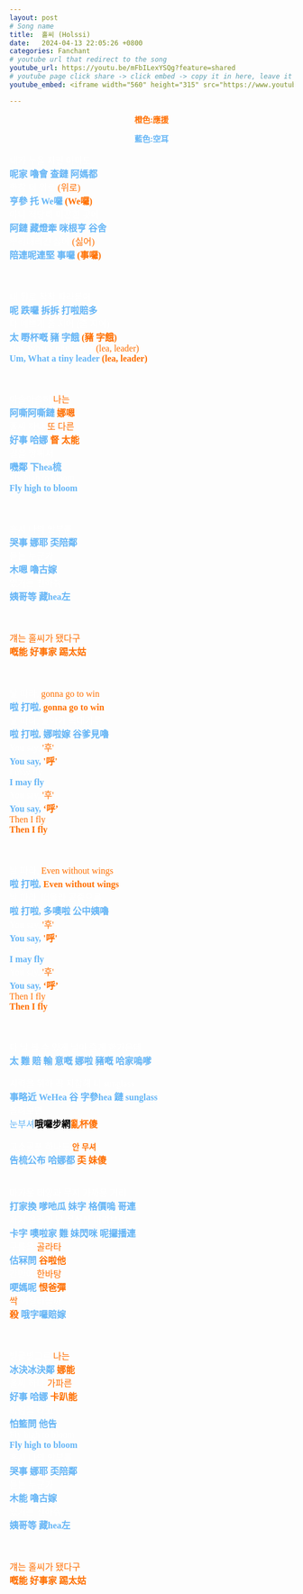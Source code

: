 ```yaml
---
layout: post
# Song name
title:  홀씨 (Holssi)
date:   2024-04-13 22:05:26 +0800
categories: Fanchant
# youtube url that redirect to the song
youtube_url: https://youtu.be/mFbILexYSQg?feature=shared
# youtube page click share -> click embed -> copy it in here, leave it blank if dont 
youtube_embed: <iframe width="560" height="315" src="https://www.youtube.com/embed/mFbILexYSQg?si=ZehNwvHLOQegf0tJ" title="YouTube video player" frameborder="0" allow="accelerometer; autoplay; clipboard-write; encrypted-media; gyroscope; picture-in-picture; web-share" referrerpolicy="strict-origin-when-cross-origin" allowfullscreen></iframe>

---
```

<p style="display: flex; justify-content: center;"><span style="color:#ff6f00;"><strong>橙色:應援</strong></span></p>
<p style="display: flex; justify-content: center;"><span style="color:#64b5f6;"><strong>藍色:空耳</strong></span></p>
<p style="-webkit-text-stroke-width:0px;color:rgb(0, 0, 0);font-family:&quot;Times New Roman&quot;;font-size:medium;font-style:normal;font-variant-caps:normal;font-variant-ligatures:normal;font-weight:400;letter-spacing:normal;orphans:2;text-align:start;text-decoration-color:initial;text-decoration-style:initial;text-decoration-thickness:initial;text-indent:0px;text-transform:none;white-space:normal;widows:2;word-spacing:0px;"><span style="color:hsl( 0, 0%, 100% );">내가 누울 자린 아마도</span><br><span style="color:#64b5f6;"><strong>呢家 嚕會 查鏈 阿媽都</strong></span><br><span style="color:hsl( 0, 0%, 100% );">한참 더 위로</span> <span style="color:rgb(255,111,0);">(위로)</span><br><span style="color:#64b5f6;"><strong>亨參 托 We囉 </strong></span><span style="color:rgb(255,111,0);"><strong>(We囉)</strong></span><br><span style="color:hsl( 0, 0%, 100% );">아니 적당히 미끈한 곳에</span><br><span style="color:#64b5f6;"><strong>阿鏈 藏燈牽 咪根亨 谷舍</strong></span><br><span style="color:hsl( 0, 0%, 100% );">뿌리내리긴 싫어</span> <span style="color:rgb(255,111,0);">(싫어)</span><br><span style="color:#64b5f6;"><strong>陪連呢連堅 事囉</strong></span><span style="color:rgb(255,111,0);"><strong> (事囉)</strong></span></p>
<p style="-webkit-text-stroke-width:0px;color:rgb(0, 0, 0);font-family:&quot;Times New Roman&quot;;font-size:medium;font-style:normal;font-variant-caps:normal;font-variant-ligatures:normal;font-weight:400;letter-spacing:normal;orphans:2;text-align:start;text-decoration-color:initial;text-decoration-style:initial;text-decoration-thickness:initial;text-indent:0px;text-transform:none;white-space:normal;widows:2;word-spacing:0px;">&nbsp;</p>
<p style="-webkit-text-stroke-width:0px;color:rgb(0, 0, 0);font-family:&quot;Times New Roman&quot;;font-size:medium;font-style:normal;font-variant-caps:normal;font-variant-ligatures:normal;font-weight:400;letter-spacing:normal;orphans:2;text-align:start;text-decoration-color:initial;text-decoration-style:initial;text-decoration-thickness:initial;text-indent:0px;text-transform:none;white-space:normal;widows:2;word-spacing:0px;"><span style="color:hsl( 0, 0%, 100% );">내 뒤로 착착 따라붙어</span><br><span style="color:#64b5f6;"><strong>呢 跌囉 拆拆 打啦賠多</strong></span><br><span style="color:hsl( 0, 0%, 100% );">다 예쁘게 줄 지어 (줄 지어)</span><br><span style="color:#64b5f6;"><strong>太 嘢杯嘅 豬 字餓</strong></span><strong> </strong><span style="color:rgb(255,111,0);"><strong>(豬 字餓)</strong></span><br><span style="color:hsl( 0, 0%, 100% );">Um, What a tiny leader</span> <span style="color:rgb(255,111,0);">(lea, leader)</span><br><span style="color:#64b5f6;"><strong>Um, What a tiny leader</strong></span><strong> </strong><span style="color:rgb(255,111,0);"><strong>(lea, leader)</strong></span></p>
<p style="-webkit-text-stroke-width:0px;color:rgb(0, 0, 0);font-family:&quot;Times New Roman&quot;;font-size:medium;font-style:normal;font-variant-caps:normal;font-variant-ligatures:normal;font-weight:400;letter-spacing:normal;orphans:2;text-align:start;text-decoration-color:initial;text-decoration-style:initial;text-decoration-thickness:initial;text-indent:0px;text-transform:none;white-space:normal;widows:2;word-spacing:0px;">&nbsp;</p>
<p style="-webkit-text-stroke-width:0px;color:rgb(0, 0, 0);font-family:&quot;Times New Roman&quot;;font-size:medium;font-style:normal;font-variant-caps:normal;font-variant-ligatures:normal;font-weight:400;letter-spacing:normal;orphans:2;text-align:start;text-decoration-color:initial;text-decoration-style:initial;text-decoration-thickness:initial;text-indent:0px;text-transform:none;white-space:normal;widows:2;word-spacing:0px;"><span style="color:hsl( 0, 0%, 100% );">아슬아슬히</span> <span style="color:rgb(255,111,0);">나는</span><br><span style="color:#64b5f6;"><strong>阿嘶阿嘶鏈 </strong></span><span style="color:rgb(255,111,0);"><strong>娜嗯</strong></span><br><span style="color:hsl( 0, 0%, 100% );">홀씨 하나</span> <span style="color:rgb(255,111,0);">또 다른</span><br><span style="color:#64b5f6;"><strong>好事 哈娜</strong></span><strong> </strong><span style="color:rgb(255,111,0);"><strong>督 太能</strong></span><br><span style="color:hsl( 0, 0%, 100% );">길을 향해서</span><br><span style="color:#64b5f6;"><strong>嘰鄰 下hea梳</strong></span><br><span style="color:hsl( 0, 0%, 100% );">Fly high to bloom</span><br><span style="color:#64b5f6;"><strong>Fly high to bloom</strong></span></p>
<p style="-webkit-text-stroke-width:0px;color:rgb(0, 0, 0);font-family:&quot;Times New Roman&quot;;font-size:medium;font-style:normal;font-variant-caps:normal;font-variant-ligatures:normal;font-weight:400;letter-spacing:normal;orphans:2;text-align:start;text-decoration-color:initial;text-decoration-style:initial;text-decoration-thickness:initial;text-indent:0px;text-transform:none;white-space:normal;widows:2;word-spacing:0px;">&nbsp;</p>
<p style="-webkit-text-stroke-width:0px;color:rgb(0, 0, 0);font-family:&quot;Times New Roman&quot;;font-size:medium;font-style:normal;font-variant-caps:normal;font-variant-ligatures:normal;font-weight:400;letter-spacing:normal;orphans:2;text-align:start;text-decoration-color:initial;text-decoration-style:initial;text-decoration-thickness:initial;text-indent:0px;text-transform:none;white-space:normal;widows:2;word-spacing:0px;"><span style="color:hsl( 0, 0%, 100% );">혹시 나의 안부를</span><br><span style="color:#64b5f6;"><strong>哭事 娜耶 奀陪鄰</strong></span><br><span style="color:hsl( 0, 0%, 100% );">묻는 누군가</span><br><span style="color:#64b5f6;"><strong>木嗯 嚕古嫁</strong></span><br><span style="color:hsl( 0, 0%, 100% );">있거든 전해줘</span><br><span style="color:#64b5f6;"><strong>姨哥等 藏hea左</strong></span></p>
<p style="-webkit-text-stroke-width:0px;color:rgb(0, 0, 0);font-family:&quot;Times New Roman&quot;;font-size:medium;font-style:normal;font-variant-caps:normal;font-variant-ligatures:normal;font-weight:400;letter-spacing:normal;orphans:2;text-align:start;text-decoration-color:initial;text-decoration-style:initial;text-decoration-thickness:initial;text-indent:0px;text-transform:none;white-space:normal;widows:2;word-spacing:0px;">&nbsp;</p>
<p style="-webkit-text-stroke-width:0px;color:rgb(0, 0, 0);font-family:&quot;Times New Roman&quot;;font-size:medium;font-style:normal;font-variant-caps:normal;font-variant-ligatures:normal;font-weight:400;letter-spacing:normal;orphans:2;text-align:start;text-decoration-color:initial;text-decoration-style:initial;text-decoration-thickness:initial;text-indent:0px;text-transform:none;white-space:normal;widows:2;word-spacing:0px;"><span style="color:rgb(255,111,0);">걔는 홀씨가 됐다구</span><br><span style="color:rgb(255,111,0);"><strong>嘅能 好事家 踢太姑</strong></span></p>
<p style="-webkit-text-stroke-width:0px;color:rgb(0, 0, 0);font-family:&quot;Times New Roman&quot;;font-size:medium;font-style:normal;font-variant-caps:normal;font-variant-ligatures:normal;font-weight:400;letter-spacing:normal;orphans:2;text-align:start;text-decoration-color:initial;text-decoration-style:initial;text-decoration-thickness:initial;text-indent:0px;text-transform:none;white-space:normal;widows:2;word-spacing:0px;">&nbsp;</p>
<p style="-webkit-text-stroke-width:0px;color:rgb(0, 0, 0);font-family:&quot;Times New Roman&quot;;font-size:medium;font-style:normal;font-variant-caps:normal;font-variant-ligatures:normal;font-weight:400;letter-spacing:normal;orphans:2;text-align:start;text-decoration-color:initial;text-decoration-style:initial;text-decoration-thickness:initial;text-indent:0px;text-transform:none;white-space:normal;widows:2;word-spacing:0px;"><span style="color:hsl( 0, 0%, 100% );">날 따라,</span> <span style="color:rgb(255,111,0);">gonna go to win</span><br><span style="color:#64b5f6;"><strong>啦 打啦,</strong></span><strong> </strong><span style="color:rgb(255,111,0);"><strong>gonna go to win</strong></span><br><span style="color:hsl( 0, 0%, 100% );">날 따라, 날아가 꼭대기루</span><br><span style="color:#64b5f6;"><strong>啦 打啦, 娜啦嫁 谷爹見嚕</strong></span><br><span style="color:hsl( 0, 0%, 100% );">You say, </span><span style="color:rgb(255,111,0);">'후'</span><br><span style="color:#64b5f6;"><strong>You say, </strong></span><span style="color:rgb(255,111,0);"><strong>'呼'</strong></span><br><span style="color:hsl( 0, 0%, 100% );">I may fly</span><br><span style="color:#64b5f6;"><strong>I may fly</strong></span><br><span style="color:hsl( 0, 0%, 100% );">You say, </span><span style="color:rgb(255,111,0);">'후'</span><br><span style="color:#64b5f6;"><strong>You say, </strong></span><span style="color:rgb(255,111,0);"><strong>‘呼’</strong></span><br><span style="color:rgb(255,111,0);">Then I fly</span><br><span style="color:rgb(255,111,0);"><strong>Then I fly</strong></span></p>
<p style="-webkit-text-stroke-width:0px;color:rgb(0, 0, 0);font-family:&quot;Times New Roman&quot;;font-size:medium;font-style:normal;font-variant-caps:normal;font-variant-ligatures:normal;font-weight:400;letter-spacing:normal;orphans:2;text-align:start;text-decoration-color:initial;text-decoration-style:initial;text-decoration-thickness:initial;text-indent:0px;text-transform:none;white-space:normal;widows:2;word-spacing:0px;">&nbsp;</p>
<p style="-webkit-text-stroke-width:0px;color:rgb(0, 0, 0);font-family:&quot;Times New Roman&quot;;font-size:medium;font-style:normal;font-variant-caps:normal;font-variant-ligatures:normal;font-weight:400;letter-spacing:normal;orphans:2;text-align:start;text-decoration-color:initial;text-decoration-style:initial;text-decoration-thickness:initial;text-indent:0px;text-transform:none;white-space:normal;widows:2;word-spacing:0px;"><span style="color:hsl( 0, 0%, 100% );">날 따라,</span> <span style="color:rgb(255,111,0);">Even without wings</span><br><span style="color:#64b5f6;"><strong>啦 打啦,</strong></span><strong> </strong><span style="color:rgb(255,111,0);"><strong>Even without wings</strong></span><br><span style="color:hsl( 0, 0%, 100% );">날 따라, 떠올라 공중으루</span><br><span style="color:#64b5f6;"><strong>啦 打啦, 多噢啦 公中姨嚕</strong></span><br><span style="color:hsl( 0, 0%, 100% );">You say,</span> <span style="color:rgb(255,111,0);">'후'</span><br><span style="color:#64b5f6;"><strong>You say, </strong></span><span style="color:rgb(255,111,0);"><strong>'呼'</strong></span><br><span style="color:hsl( 0, 0%, 100% );">I may fly</span><br><span style="color:#64b5f6;"><strong>I may fly</strong></span><br><span style="color:hsl( 0, 0%, 100% );">You say,</span> <span style="color:rgb(255,111,0);">'후'</span><br><span style="color:#64b5f6;"><strong>You say,</strong></span><strong> </strong><span style="color:rgb(255,111,0);"><strong>‘呼’</strong></span><br><span style="color:rgb(255,111,0);">Then I fly</span><br><span style="color:rgb(255,111,0);"><strong>Then I fly</strong></span></p>
<p style="-webkit-text-stroke-width:0px;color:rgb(0, 0, 0);font-family:&quot;Times New Roman&quot;;font-size:medium;font-style:normal;font-variant-caps:normal;font-variant-ligatures:normal;font-weight:400;letter-spacing:normal;orphans:2;text-align:start;text-decoration-color:initial;text-decoration-style:initial;text-decoration-thickness:initial;text-indent:0px;text-transform:none;white-space:normal;widows:2;word-spacing:0px;">&nbsp;</p>
<p style="-webkit-text-stroke-width:0px;color:rgb(0, 0, 0);font-family:&quot;Times New Roman&quot;;font-size:medium;font-style:normal;font-variant-caps:normal;font-variant-ligatures:normal;font-weight:400;letter-spacing:normal;orphans:2;text-align:start;text-decoration-color:initial;text-decoration-style:initial;text-decoration-thickness:initial;text-indent:0px;text-transform:none;white-space:normal;widows:2;word-spacing:0px;"><span style="color:hsl( 0, 0%, 100% );">다 날 볼 수 있게 날아 줄게 한가운데</span><br><span style="color:#64b5f6;"><strong>太 難 賠 輸 意嘅 娜啦 豬嘅 哈家嗚嗲</strong></span></p>
<p style="-webkit-text-stroke-width:0px;color:rgb(0, 0, 0);font-family:&quot;Times New Roman&quot;;font-size:medium;font-style:normal;font-variant-caps:normal;font-variant-ligatures:normal;font-weight:400;letter-spacing:normal;orphans:2;text-align:start;text-decoration-color:initial;text-decoration-style:initial;text-decoration-thickness:initial;text-indent:0px;text-transform:none;white-space:normal;widows:2;word-spacing:0px;"><span style="color:hsl( 0, 0%, 100% );">시력을 위해 꼭 지참해 니 sunglass</span><br><span style="color:#64b5f6;"><strong>事略近 WeHea 谷 字參hea 鏈 sunglass</strong></span><br><span style="color:hsl( 0, 0%, 100% );">올려보면 </span><br><span style="color:#64b5f6;">눈부셔</span><strong>哦囉步網</strong><span style="color:rgb(255,111,0);"><strong>亂杯傻</strong></span></p>
<p style="-webkit-text-stroke-width:0px;color:rgb(0, 0, 0);font-family:&quot;Times New Roman&quot;;font-size:medium;font-style:normal;font-variant-caps:normal;font-variant-ligatures:normal;font-weight:400;letter-spacing:normal;orphans:2;text-align:start;text-decoration-color:initial;text-decoration-style:initial;text-decoration-thickness:initial;text-indent:0px;text-transform:none;white-space:normal;widows:2;word-spacing:0px;"><span style="color:hsl( 0, 0%, 100% );">고소공포 하나도</span> <span style="color:rgb(255,111,0);font-family:&quot;Malgun Gothic&quot;;font-size:14px;"><span><strong>안</strong></span></span> <span style="color:rgb(255, 111, 0);font-family:&quot;Times New Roman&quot;;font-size:14px;"></span><span style="color:rgb(255,111,0);font-family:&quot;Malgun Gothic&quot;;font-size:14px;"><span><strong>무셔</strong></span></span><br><span style="color:#64b5f6;"><strong>告梳公布 哈娜都</strong></span><strong> </strong><span style="color:rgb(255,111,0);"><strong>奀 妹傻</strong></span><br>&nbsp;</p>
<p style="-webkit-text-stroke-width:0px;color:rgb(0, 0, 0);font-family:&quot;Times New Roman&quot;;font-size:medium;font-style:normal;font-variant-caps:normal;font-variant-ligatures:normal;font-weight:400;letter-spacing:normal;orphans:2;text-align:start;text-decoration-color:initial;text-decoration-style:initial;text-decoration-thickness:initial;text-indent:0px;text-transform:none;white-space:normal;widows:2;word-spacing:0px;"><span style="color:hsl( 0, 0%, 100% );">따가운 태양과 무지 가까운 거리</span><br><span style="color:#64b5f6;"><strong>打家換 嗲吔瓜 妹字 格價嗚 哥連</strong></span><br><span style="color:hsl( 0, 0%, 100% );">까지 올라가 난 무심히 내려보리</span><br><span style="color:#64b5f6;"><strong>卡字 噢啦家 難 妹閃咪 呢攞播連</strong></span><br><span style="color:hsl( 0, 0%, 100% );">구름을</span> <span style="color:rgb(255,111,0);">골라타</span><br><span style="color:#64b5f6;"><strong>估冧問</strong></span><span><strong> </strong></span><span style="color:rgb(255,111,0);"><strong>谷啦他</strong></span><br><span style="color:hsl( 0, 0%, 100% );">간만에</span> <span style="color:rgb(255,111,0);">한바탕</span><br><span style="color:#64b5f6;"><strong>哽媽呢</strong></span><span><strong> </strong></span><span style="color:rgb(255,111,0);"><strong>恨爸彈</strong></span><br><span style="color:rgb(255,111,0);">싹</span> <span style="color:hsl( 0, 0%, 100% );">어질러볼까</span><br><span style="color:rgb(255,111,0);"><strong>殺</strong></span><span><strong> </strong></span><span style="color:#64b5f6;"><strong>哦字囉賠嫁</strong></span></p>
<p style="-webkit-text-stroke-width:0px;color:rgb(0, 0, 0);font-family:&quot;Times New Roman&quot;;font-size:medium;font-style:normal;font-variant-caps:normal;font-variant-ligatures:normal;font-weight:400;letter-spacing:normal;orphans:2;text-align:start;text-decoration-color:initial;text-decoration-style:initial;text-decoration-thickness:initial;text-indent:0px;text-transform:none;white-space:normal;widows:2;word-spacing:0px;">&nbsp;</p>
<p style="-webkit-text-stroke-width:0px;color:rgb(0, 0, 0);font-family:&quot;Times New Roman&quot;;font-size:medium;font-style:normal;font-variant-caps:normal;font-variant-ligatures:normal;font-weight:400;letter-spacing:normal;orphans:2;text-align:start;text-decoration-color:initial;text-decoration-style:initial;text-decoration-thickness:initial;text-indent:0px;text-transform:none;white-space:normal;widows:2;word-spacing:0px;"><span style="color:hsl( 0, 0%, 100% );">빙글빙그르</span> <span style="color:rgb(255,111,0);">나는</span><br><span style="color:#64b5f6;"><strong>冰決冰決鄰</strong></span><span><strong> </strong></span><span style="color:rgb(255,111,0);"><strong>娜能</strong></span><br><span style="color:hsl( 0, 0%, 100% );">홀씨 하나</span> <span style="color:rgb(255,111,0);">가파른</span><br><span style="color:#64b5f6;"><strong>好事 哈娜</strong></span><span><strong> </strong></span><span style="color:rgb(255,111,0);"><strong>卡趴能</strong></span><br><span style="color:hsl( 0, 0%, 100% );">바람을 타고</span><br><span style="color:#64b5f6;"><strong>怕籃問 他告</strong></span><br><span style="color:hsl( 0, 0%, 100% );">Fly high to bloom</span><br><span style="color:#64b5f6;"><strong>Fly high to bloom</strong></span><br><span style="color:hsl( 0, 0%, 100% );">혹시 나의 안부를</span><br><span style="color:#64b5f6;"><strong>哭事 娜耶 奀陪鄰</strong></span><br><span style="color:hsl( 0, 0%, 100% );">묻는 누군가</span><br><span style="color:#64b5f6;"><strong>木能 嚕古嫁</strong></span><br><span style="color:hsl( 0, 0%, 100% );">있거든 전해줘</span><br><span style="color:#64b5f6;"><strong>姨哥等 藏hea左</strong></span></p>
<p style="-webkit-text-stroke-width:0px;color:rgb(0, 0, 0);font-family:&quot;Times New Roman&quot;;font-size:medium;font-style:normal;font-variant-caps:normal;font-variant-ligatures:normal;font-weight:400;letter-spacing:normal;orphans:2;text-align:start;text-decoration-color:initial;text-decoration-style:initial;text-decoration-thickness:initial;text-indent:0px;text-transform:none;white-space:normal;widows:2;word-spacing:0px;">&nbsp;</p>
<p style="-webkit-text-stroke-width:0px;color:rgb(0, 0, 0);font-family:&quot;Times New Roman&quot;;font-size:medium;font-style:normal;font-variant-caps:normal;font-variant-ligatures:normal;font-weight:400;letter-spacing:normal;orphans:2;text-align:start;text-decoration-color:initial;text-decoration-style:initial;text-decoration-thickness:initial;text-indent:0px;text-transform:none;white-space:normal;widows:2;word-spacing:0px;"><span style="color:rgb(255,111,0);">걔는 홀씨가 됐다구</span><br><span style="color:rgb(255,111,0);"><strong>嘅能 好事家 踢太姑</strong></span></p>
<p style="-webkit-text-stroke-width:0px;color:rgb(0, 0, 0);font-family:&quot;Times New Roman&quot;;font-size:medium;font-style:normal;font-variant-caps:normal;font-variant-ligatures:normal;font-weight:400;letter-spacing:normal;orphans:2;text-align:start;text-decoration-color:initial;text-decoration-style:initial;text-decoration-thickness:initial;text-indent:0px;text-transform:none;white-space:normal;widows:2;word-spacing:0px;">&nbsp;</p>
